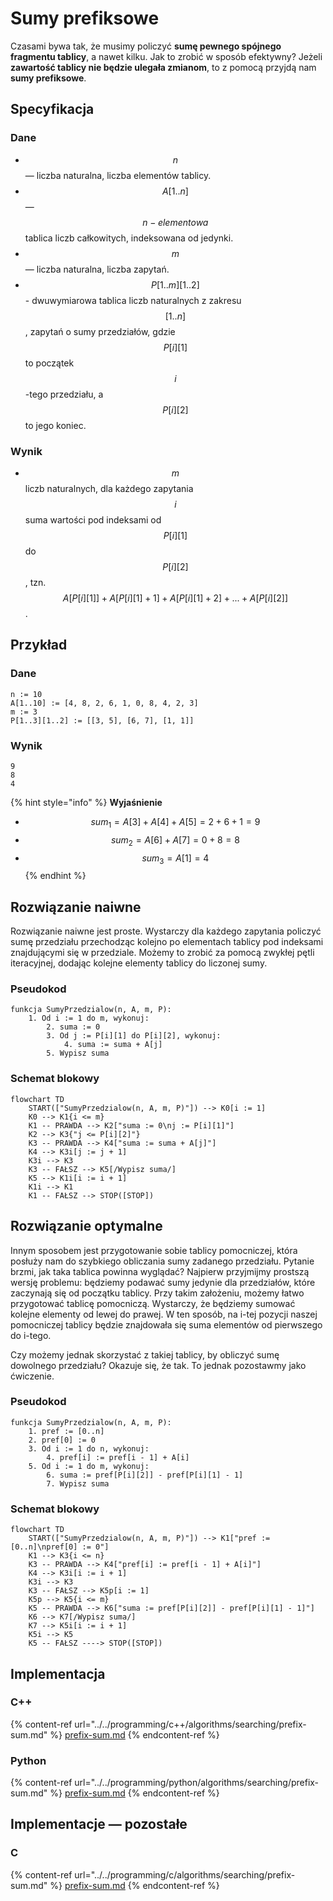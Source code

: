 # Sumy prefiksowe

Czasami bywa tak, że musimy policzyć **sumę pewnego spójnego fragmentu tablicy**, a nawet kilku. Jak to zrobić w sposób efektywny? Jeżeli **zawartość tablicy nie będzie ulegała zmianom**, to z pomocą przyjdą nam **sumy prefiksowe**.

## Specyfikacja

### Dane

* $$n$$ — liczba naturalna, liczba elementów tablicy.
* $$A[1..n]$$ — $$n-elementowa$$ tablica liczb całkowitych, indeksowana od jedynki.
* $$m$$ — liczba naturalna, liczba zapytań.
* $$P[1..m][1..2]$$ - dwuwymiarowa tablica liczb naturalnych z zakresu $$[1..n]$$, zapytań o sumy przedziałów, gdzie $$P[i][1]$$ to początek $$i$$-tego przedziału, a $$P[i][2]$$ to jego koniec.

### Wynik

* $$m$$ liczb naturalnych, dla każdego zapytania $$i$$ suma wartości pod indeksami od $$P[i][1]$$ do $$P[i][2]$$, tzn. $$A[P[i][1]] + A[P[i][1] + 1] + A[P[i][1] + 2] + ... + A[P[i][2]]$$.

## Przykład

### Dane

```
n := 10
A[1..10] := [4, 8, 2, 6, 1, 0, 8, 4, 2, 3]
m := 3
P[1..3][1..2] := [[3, 5], [6, 7], [1, 1]]
```

### Wynik

```
9
8
4
```

{% hint style="info" %}
**Wyjaśnienie**

* $$sum_1 = A[3] + A[4] + A[5] = 2 + 6 + 1 = 9$$
* $$sum_2 = A[6] + A[7] = 0 + 8 = 8$$
* $$sum_3 = A[1] = 4$$
{% endhint %}

## Rozwiązanie naiwne

Rozwiązanie naiwne jest proste. Wystarczy dla każdego zapytania policzyć sumę przedziału przechodząc kolejno po elementach tablicy pod indeksami znajdującymi się w przedziale. Możemy to zrobić za pomocą zwykłej pętli iteracyjnej, dodając kolejne elementy tablicy do liczonej sumy.

### Pseudokod

```
funkcja SumyPrzedzialow(n, A, m, P):
    1. Od i := 1 do m, wykonuj:
        2. suma := 0
        3. Od j := P[i][1] do P[i][2], wykonuj:
            4. suma := suma + A[j]
        5. Wypisz suma
```

### Schemat blokowy

```mermaid
flowchart TD
	START(["SumyPrzedzialow(n, A, m, P)"]) --> K0[i := 1]
	K0 --> K1{i <= m}
	K1 -- PRAWDA --> K2["suma := 0\nj := P[i][1]"]
	K2 --> K3{"j <= P[i][2]"}
	K3 -- PRAWDA --> K4["suma := suma + A[j]"]
	K4 --> K3i[j := j + 1]
	K3i --> K3
	K3 -- FAŁSZ --> K5[/Wypisz suma/]
	K5 --> K1i[i := i + 1]
	K1i --> K1
	K1 -- FAŁSZ --> STOP([STOP])
```

## Rozwiązanie optymalne

Innym sposobem jest przygotowanie sobie tablicy pomocniczej, która posłuży nam do szybkiego obliczania sumy zadanego przedziału. Pytanie brzmi, jak taka tablica powinna wyglądać? Najpierw przyjmijmy prostszą wersję problemu: będziemy podawać sumy jedynie dla przedziałów, które zaczynają się od początku tablicy. Przy takim założeniu, możemy łatwo przygotować tablicę pomocniczą. Wystarczy, że będziemy sumować kolejne elementy od lewej do prawej. W ten sposób, na i-tej pozycji naszej pomocniczej tablicy będzie znajdowała się suma elementów od pierwszego do i-tego.

Czy możemy jednak skorzystać z takiej tablicy, by obliczyć sumę dowolnego przedziału? Okazuje się, że tak. To jednak pozostawmy jako ćwiczenie.

### Pseudokod

```
funkcja SumyPrzedzialow(n, A, m, P):
    1. pref := [0..n]
    2. pref[0] := 0
    3. Od i := 1 do n, wykonuj:
        4. pref[i] := pref[i - 1] + A[i]
    5. Od i := 1 do m, wykonuj:
        6. suma := pref[P[i][2]] - pref[P[i][1] - 1]
        7. Wypisz suma
```

### Schemat blokowy

```mermaid
flowchart TD
	START(["SumyPrzedzialow(n, A, m, P)"]) --> K1["pref := [0..n]\npref[0] := 0"]
	K1 --> K3{i <= n}
	K3 -- PRAWDA --> K4["pref[i] := pref[i - 1] + A[i]"]
    K4 --> K3i[i := i + 1]
    K3i --> K3
    K3 -- FAŁSZ --> K5p[i := 1]
    K5p --> K5{i <= m}
    K5 -- PRAWDA --> K6["suma := pref[P[i][2]] - pref[P[i][1] - 1]"]
    K6 --> K7[/Wypisz suma/]
    K7 --> K5i[i := i + 1]
    K5i --> K5
    K5 -- FAŁSZ ----> STOP([STOP])
```

## Implementacja

### C++

{% content-ref url="../../programming/c++/algorithms/searching/prefix-sum.md" %}
[prefix-sum.md](../../programming/c++/algorithms/searching/prefix-sum.md)
{% endcontent-ref %}

### Python

{% content-ref url="../../programming/python/algorithms/searching/prefix-sum.md" %}
[prefix-sum.md](../../programming/python/algorithms/searching/prefix-sum.md)
{% endcontent-ref %}

## Implementacje — pozostałe

### C

{% content-ref url="../../programming/c/algorithms/searching/prefix-sum.md" %}
[prefix-sum.md](../../programming/c/algorithms/searching/prefix-sum.md)
{% endcontent-ref %}

